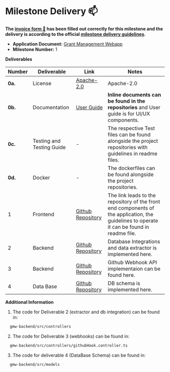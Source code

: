 # Milestone Delivery :mailbox:

**The [invoice form :pencil:](https://docs.google.com/forms/d/e/1FAIpQLSfmNYaoCgrxyhzgoKQ0ynQvnNRoTmgApz9NrMp-hd8mhIiO0A/viewform) has been filled out correctly for this milestone and the delivery is according to the official [milestone delivery guidelines](https://github.com/w3f/Grants-Program/blob/master/docs/Support%20Docs/milestone-deliverables-guidelines.md).**  

* **Application Document:** [Grant Management Webapp](https://github.com/w3f/Grants-Program/blob/master/applications/Grant_management_webapp.md)
* **Milestone Number:** 1

**Deliverables**

| Number | Deliverable | Link | Notes |
| ------------- | ------------- | ------------- |------------- |
| **0a.** | License | [Apache-2.0](https://www.apache.org/licenses/LICENSE-2.0) | Apache-2.0 |
| **0b.** | Documentation | [User Guide](https://docs.google.com/document/d/1BLBns9tTUSpJMu7MhuQdLZYF8mUBQ8TD/edit) | **Inline documents can be found in the repositories** and User guide is for UI/UX components. |
| **0c.** | Testing and Testing Guide | - | The respective Test files can be found alongside the project repositories with guidelines in readme files. |
| **0d.** | Docker | - | The dockerfiles can be found alongside the project repositories.  |
| 1 | Frontend | [Github Repository](https://github.com/antiers-solutions/gmw-frontend) | The link leads to the repository of the front end components of the application, the guidelines to operate it can be found in readme file. |
| 2 | Backend | [Github Repository](https://github.com/antiers-solutions/gmw-backend) | Database Integrations and data extractor is implemented here. |
| 3 | Backend | [Github Repository](https://github.com/antiers-solutions/gmw-backend) | Github Webhook API implementaion can be found here. |
| 4 | Data Base | [Github Repository](https://github.com/antiers-solutions/gmw-backend) | DB schema is implemented here. |


**Additional Information**
1. The code for Deliverable 2 (extractor and db integration) can be found in:
```bash
  gmw-backend/src/controllers
```
2. The code for Deliverable 3 (webhooks) can be found in:
```bash
  gmw-backend/src/controllers/githubHook.controller.ts
```
3. The code for deliverable 4 (DataBase Schema) can be found in:
```bash
  gmw-backend/src/models
```